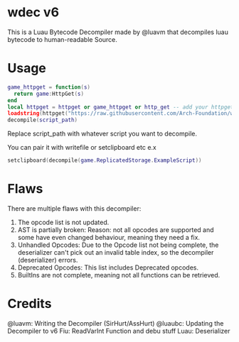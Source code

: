 # wdec v6

This is a Luau Bytecode Decompiler made by @luavm that decompiles luau bytecode to human-readable Source.

# Usage
```lua
game_httpget = function(s)
  return game:HttpGet(s)
end
local httpget = httpget or game_httpget or http_get -- add your httpget func here
loadstring(httpget("https://raw.githubusercontent.com/Arch-Foundation/wdec-v6/refs/heads/main/lua.luau"))()
decompile(script_path)
```
Replace script_path with whatever script you want to decompile.

You can pair it with writefile or setclipboard etc
e.x
```lua
setclipboard(decompile(game.ReplicatedStorage.ExampleScript))
```

# Flaws
There are multiple flaws with this decompiler:
1. The opcode list is not updated.
2. AST is partially broken: Reason: not all opcodes are supported and some have even changed behaviour, meaning they need a fix.
3. Unhandled Opcodes: Due to the Opcode list not being complete, the deserializer can't pick out an invalid table index, so the decompiler (deserializer) errors.
4. Deprecated Opcodes: This list includes Deprecated opcodes.
5. BuiltIns are not complete, meaning not all functions can be retrieved.

# Credits

@luavm: Writing the Decompiler (SirHurt/AssHurt)
@luaubc: Updating the Decompiler to v6
Fiu: ReadVarInt Function and debu stuff
Luau: Deserializer
